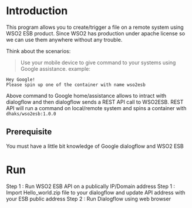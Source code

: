 # Introduction
This program allows you to create/trigger a file on a remote system using WSO2 ESB product. Since WSO2 has production under apache license so we can use them anywhere without any trouble.

Think about the scenarios:
> Use your mobile device to give command to your systems using Google assistance. 
example:
```
Hey Google!
Please spin up one of the container with name wso2esb
```
Above command to Google home/assistance allows to intract with dialogflow and then dialogflow sends a REST API call to WSO2ESB. REST API will run a command on local/remote system and spins a container with `dhaks/wso2esb:1.0.0`

## Prerequisite
You must have a little bit knowledge of Google dialogflow and WSO2 ESB

# Run
Step 1 : Run WSO2 ESB API on a publically IP/Domain address
Step 1 : Import Hello_world.zip file to your dialogflow and update API address with your ESB public address
Step 2 : Run Dialogflow using web browser
